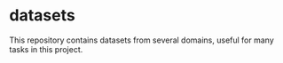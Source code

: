 # datasets
This repository contains datasets from several domains, useful for many tasks in this project.
